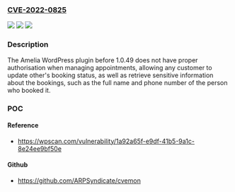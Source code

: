 ### [CVE-2022-0825](https://cve.mitre.org/cgi-bin/cvename.cgi?name=CVE-2022-0825)
![](https://img.shields.io/static/v1?label=Product&message=Amelia%20%E2%80%93%20Events%20%26%20Appointments%20Booking%20Calendar&color=blue)
![](https://img.shields.io/static/v1?label=Version&message=1.0.49%3C%201.0.49%20&color=brighgreen)
![](https://img.shields.io/static/v1?label=Vulnerability&message=CWE-863%20Incorrect%20Authorization&color=brighgreen)

### Description

The Amelia WordPress plugin before 1.0.49 does not have proper authorisation when managing appointments, allowing any customer to update other's booking status, as well as retrieve sensitive information about the bookings, such as the full name and phone number of the person who booked it.

### POC

#### Reference
- https://wpscan.com/vulnerability/1a92a65f-e9df-41b5-9a1c-8e24ee9bf50e

#### Github
- https://github.com/ARPSyndicate/cvemon

